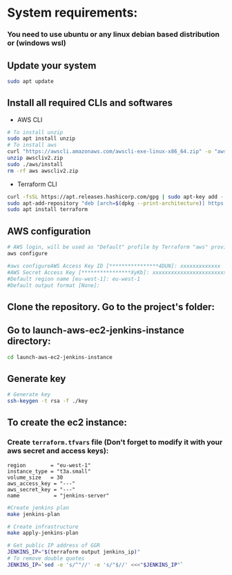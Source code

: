 # System requirements:

### You need to use ubuntu or any linux debian based distribution or (windows wsl)

## Update your system

```sh
sudo apt update
```
## Install all required CLIs and softwares
* AWS CLI

``` sh
# To install unzip
sudo apt install unzip
# To install aws
curl "https://awscli.amazonaws.com/awscli-exe-linux-x86_64.zip" -o "awscliv2.zip"
unzip awscliv2.zip
sudo ./aws/install
rm -rf aws awscliv2.zip
```

* Terraform CLI

``` sh
curl -fsSL https://apt.releases.hashicorp.com/gpg | sudo apt-key add -
sudo apt-add-repository "deb [arch=$(dpkg --print-architecture)] https://apt.releases.hashicorp.com $(lsb_release -cs) main"
sudo apt install terraform
```

## AWS configuration
``` sh
# AWS login, will be used as "Default" profile by Terraform "aws" provider
aws configure

#aws configureAWS Access Key ID [****************4DUN]: xxxxxxxxxxxxx
#AWS Secret Access Key [****************XyKb]: xxxxxxxxxxxxxxxxxxxxxxxxxxxxxxxxx
#Default region name [eu-west-1]: eu-west-1
#Default output format [None]: 
```

## Clone the repository. Go to the project's folder:

## Go to launch-aws-ec2-jenkins-instance directory:
```sh
cd launch-aws-ec2-jenkins-instance
```

## Generate key
```sh
# Generate key
ssh-keygen -t rsa -f ./key
```

## To create the ec2 instance:


### Create `terraform.tfvars` file (Don't forget to modify it with your aws secret and access keys):

```
region        = "eu-west-1"
instance_type = "t3a.small"
volume_size   = 30
aws_access_key = "---"
aws_secret_key = "---"
name           = "jenkins-server"

```


```sh
#Create jenkins plan
make jenkins-plan

# Create infrastructure
make apply-jenkins-plan

# Get public IP address of GGR
JENKINS_IP="$(terraform output jenkins_ip)"
# To remove double quotes
JENKINS_IP=`sed -e 's/^"//' -e 's/"$//' <<<"$JENKINS_IP"`
```